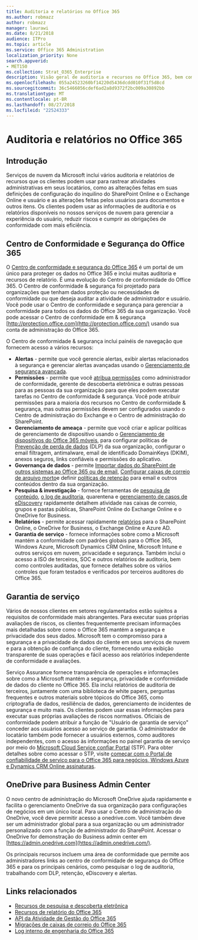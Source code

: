 ```yaml
---
title: Auditoria e relatórios no Office 365
ms.author: robmazz
author: robmazz
manager: laurawi
ms.date: 8/21/2018
audience: ITPro
ms.topic: article
ms.service: Office 365 Administration
localization_priority: None
search.appverid:
- MET150
ms.collection: Strat_O365_Enterprise
description: Visão geral de auditoria e recursos no Office 365, bem como garantia de serviço de relatório.
ms.openlocfilehash: 055a24523260bf14220d5436dcdd010f31f5d8cd
ms.sourcegitcommit: 36c5466056cdef6ad2a8d9372f2bc009a30892bb
ms.translationtype: MT
ms.contentlocale: pt-BR
ms.lasthandoff: 08/27/2018
ms.locfileid: "22524333"
---
```

# <a name="auditing-and-reporting-in-office-365"></a>Auditoria e relatórios no Office 365

## <a name="introduction"></a>Introdução
Serviços de nuvem da Microsoft inclui vários auditoria e relatórios de recursos que os clientes podem usar para rastrear atividades administrativas em seus locatários, como as alterações feitas em suas definições de configuração do inquilino do SharePoint Online e o Exchange Online e usuário e as alterações feitas pelos usuários para documentos e outros itens. Os clientes podem usar as informações de auditoria e os relatórios disponíveis no nossos serviços de nuvem para gerenciar a experiência do usuário, reduzir riscos e cumprir as obrigações de conformidade com mais eficiência.

## <a name="office-365-security--compliance-center"></a>Centro de Conformidade e Segurança do Office 365
O [Centro de conformidade e segurança do Office 365](https://support.office.com/article/Go-to-the-Office-365-Security-Compliance-Center-7e696a40-b86b-4a20-afcc-559218b7b1b8) é um portal de um único para proteger os dados no Office 365 e inclui muitas auditoria e recursos de relatório. É uma evolução do Centro de conformidade do Office 365. O Centro de conformidade & segurança foi projetado para organizações que tenham dados proteção ou necessidades de conformidade ou que deseja auditar a atividade de administrador e usuário. Você pode usar o Centro de conformidade e segurança para gerenciar a conformidade para todos os dados do Office 365 da sua organização. Você pode acessar o Centro de conformidade em & segurança [http://protection.office.com](http://protection.office.com/) usando sua conta de administração do Office 365.

O Centro de conformidade & segurança inclui painéis de navegação que fornecem acesso a vários recursos:
- **Alertas** - permite que você gerencie alertas, exibir alertas relacionados à segurança e gerenciar alertas avançadas usando o [Gerenciamento de segurança avançada](https://support.office.com/article/overview-of-office-365-cloud-app-security-81f0ee9a-9645-45ab-ba56-de9cbccab475). 
- **Permissões** - permite que você [atribua permissões](https://support.office.com/article/Give-users-access-to-the-Office-365-Security-Compliance-Center-2cfce2c8-20c5-47f9-afc4-24b059c1bd76) como administrador de conformidade, gerente de descoberta eletrônica e outras pessoas para as pessoas da sua organização para que eles podem executar tarefas no Centro de conformidade & segurança. Você pode atribuir permissões para a maioria dos recursos no Centro de conformidade & segurança, mas outras permissões devem ser configurados usando o Centro de administração do Exchange e o Centro de administração do SharePoint.
- **Gerenciamento de ameaça** - permite que você criar e aplicar políticas de gerenciamento de dispositivo usando o [Gerenciamento de dispositivos do Office 365 móveis](https://support.office.com/article/Overview-of-Mobile-Device-Management-for-Office-365-faa7d8e5-645d-4d59-839c-c8d4c1869e4a), para configurar políticas de [Prevenção de perda de dados](https://support.office.com/article/Overview-of-data-loss-prevention-policies-1966b2a7-d1e2-4d92-ab61-42efbb137f5e) (DLP) da sua organização, configurar o email filtragem, antimalware, email de identificado DomainKeys (DKIM), anexos seguros, links confiáveis e permissões do aplicativo.
- **Governança de dados** - permite [Importar dados do SharePoint de outros sistemas ao Office 365 ou de email](https://support.office.com/article/Import-PST-files-or-SharePoint-data-to-Office-365-ba688e0a-0fcb-4bd7-8e57-2b669564ea84), [Configurar caixas de correio de arquivo morto](https://support.office.com/article/Enable-archive-mailboxes-in-the-Office-365-Security-Compliance-Center-268a109e-7843-405b-bb3d-b9393b2342ce)e definir [políticas de retenção](https://support.office.com/article/Retention-in-the-Office-365-Security-Compliance-Center-2a0fc432-f18c-45aa-a539-30ab035c608c) para email e outros conteúdos dentro da sua organização.
- **Pesquisa & investigação** - fornece ferramentas de [pesquisa de conteúdo](https://support.office.com/article/Run-a-Content-Search-in-the-Office-365-Security-Compliance-Center-61852fd9-fe8a-4880-a339-cb19ed3bff4a), [o log de auditoria](https://support.office.com/article/Search-the-audit-log-in-the-Office-365-Security-Compliance-Center-0d4d0f35-390b-4518-800e-0c7ec95e946c), quarentena e [gerenciamento de casos de eDiscovery](https://support.office.com/article/Manage-eDiscovery-cases-in-the-Office-365-Security-Compliance-Center-edea80d6-20a7-40fb-b8c4-5e8c8395f6da) rapidamente detalhem atividade nas caixas de correio, grupos e pastas públicas, SharePoint Online do Exchange Online e o OneDrive for Business.
- **Relatórios** - permite acessar rapidamente [relatórios](https://support.office.com/article/Reports-in-the-Office-365-Security-Compliance-Center-7acd33ce-1ec8-49fb-b625-43bac7b58c5a) para o SharePoint Online, o OneDrive for Business, o Exchange Online e Azure AD.
- **Garantia de serviço** - fornece informações sobre como a Microsoft mantém a conformidade com padrões globais para o Office 365, Windows Azure, Microsoft Dynamics CRM Online, Microsoft Intune e outros serviços em nuvem, privacidade e segurança. Também inclui o acesso a ISO de terceiros, SOC e outros relatórios de auditoria, bem como controles auditadas, que fornece detalhes sobre os vários controles que foram testados e verificados por terceiros auditores do Office 365.

## <a name="service-assurance"></a>Garantia de serviço
Vários de nossos clientes em setores regulamentados estão sujeitos a requisitos de conformidade mais abrangentes. Para executar suas próprias avaliações de riscos, os clientes frequentemente precisam informações mais detalhadas sobre como o Office 365 mantém a segurança e privacidade dos seus dados. Microsoft tem o compromisso para a segurança e a privacidade de dados do cliente em seus serviços de nuvem e para a obtenção de confiança do cliente, fornecendo uma exibição transparente de suas operações e fácil acesso aos relatórios independente de conformidade e avaliações.

Serviço Assurance fornece transparência de operações e informações sobre como a Microsoft mantém a segurança, privacidade e conformidade de dados do cliente no Office 365. Ela inclui relatórios de auditoria de terceiros, juntamente com uma biblioteca de white papers, perguntas frequentes e outros materiais sobre tópicos do Office 365, como criptografia de dados, resiliência de dados, gerenciamento de incidentes de segurança e muito mais. Os clientes podem usar essas informações para executar suas próprias avaliações de riscos normativos. Oficiais de conformidade podem atribuir a função de "Usuário de garantia de serviço" conceder aos usuários acesso ao serviço de garantia. O administrador de locatário também pode fornecer a usuários externos, como auditores independentes, com o acesso às informações no painel garantia de serviço por meio do [Microsoft Cloud Service confiar Portal](http://aka.ms/STP) (STP). Para obter detalhes sobre como acessar o STP, visite [começar com o Portal de confiabilidade de serviço para o Office 365 para negócios, Windows Azure e Dynamics CRM Online assinaturas](http://aka.ms/STPHelp).

## <a name="onedrive-for-business-admin-center"></a>OneDrive para Business Admin Center
O novo centro de administração do Microsoft OneDrive ajuda rapidamente e facilita o gerenciamento OneDrive da sua organização para configurações de negócios em um único local. Para usar o Centro de administração do OneDrive, você deve permitir acesso a onedrive.com. Você também deve ser um administrador global para a sua organização ou um administrador personalizado com a função de administrador do SharePoint. Acessar o OneDrive for demonstração do Business admin center em [https://admin.onedrive.com](https://admin.onedrive.com/).

Os principais recursos incluem uma área de conformidade que permite aos administradores links ao centro de conformidade de segurança do Office 365 e para os principais cenários, como pesquisar o log de auditoria, trabalhando com DLP, retenção, eDiscovery e alertas.

## <a name="related-links"></a>Links relacionados
- [Recursos de pesquisa e descoberta eletrônica](office-365-ediscovery-and-search-features.md)
- [Recursos de relatório do Office 365](office-365-reporting-features.md)
- [API da Atividade de Gestão do Office 365](office-365-management-activity-api.md)
- [Migrações de caixas de correio do Office 365](office-365-mailbox-migrations.md)
- [Log interno de engenharia do Office 365](office-365-internal-logging.md)